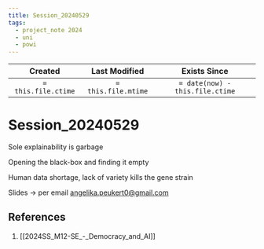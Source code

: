 ```yaml
---
title: Session_20240529
tags:
  - project_note 2024
  - uni
  - powi
---
```

|       Created       |    Last Modified    |          Exists Since           |
| :-----------------: | :-----------------: | :-----------------------------: |
| `= this.file.ctime` | `= this.file.mtime` | `= date(now) - this.file.ctime` |

# Session_20240529

Sole explainability is garbage

Opening the black-box and finding it empty

Human data shortage, lack of variety kills the gene strain

Slides -> per email
angelika.peukert0@gmail.com
## References
1. [[2024SS_M12-SE_-_Democracy_and_AI]]
